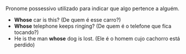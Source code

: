 Pronome possessivo utilizado para indicar que algo pertence a alguém.

- **Whose** car is this? (De quem é esse carro?)
- **Whose** telephone keeps ringing? (De quem é o telefone que fica tocando?)
- He is the man **whose** dog is lost. (Ele é o homem cujo cachorro está perdido)
